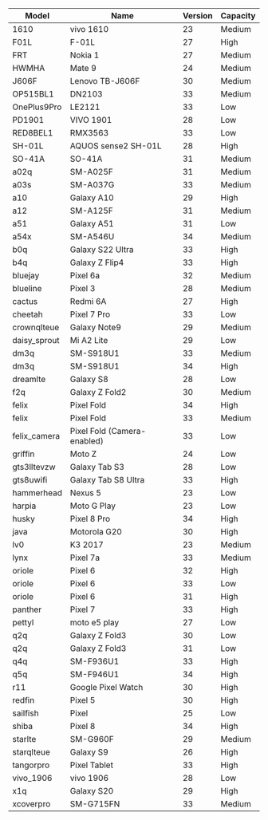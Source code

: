 | Model | Name | Version | Capacity |
| --- | --- | --- | --- |
| 1610 | vivo 1610 | 23 | Medium |
| F01L | F-01L | 27 | High |
| FRT | Nokia 1 | 27 | Medium |
| HWMHA | Mate 9 | 24 | Medium |
| J606F | Lenovo TB-J606F | 30 | Medium |
| OP515BL1 | DN2103 | 33 | Medium |
| OnePlus9Pro | LE2121 | 33 | Low |
| PD1901 | VIVO 1901 | 28 | Low |
| RED8BEL1 | RMX3563 | 33 | Low |
| SH-01L | AQUOS sense2 SH-01L | 28 | High |
| SO-41A | SO-41A | 31 | Medium |
| a02q | SM-A025F | 31 | Medium |
| a03s | SM-A037G | 33 | Medium |
| a10 | Galaxy A10 | 29 | High |
| a12 | SM-A125F | 31 | Medium |
| a51 | Galaxy A51 | 31 | Low |
| a54x | SM-A546U | 34 | Medium |
| b0q | Galaxy S22 Ultra | 33 | High |
| b4q | Galaxy Z Flip4 | 33 | High |
| bluejay | Pixel 6a | 32 | Medium |
| blueline | Pixel 3 | 28 | Medium |
| cactus | Redmi 6A | 27 | High |
| cheetah | Pixel 7 Pro | 33 | Low |
| crownqlteue | Galaxy Note9 | 29 | Medium |
| daisy_sprout | Mi A2 Lite | 29 | Low |
| dm3q | SM-S918U1 | 33 | Medium |
| dm3q | SM-S918U1 | 34 | High |
| dreamlte | Galaxy S8 | 28 | Low |
| f2q | Galaxy Z Fold2 | 30 | Medium |
| felix | Pixel Fold | 34 | High |
| felix | Pixel Fold | 33 | Medium |
| felix_camera | Pixel Fold (Camera-enabled) | 33 | Low |
| griffin | Moto Z | 24 | Low |
| gts3lltevzw | Galaxy Tab S3 | 28 | Low |
| gts8uwifi | Galaxy Tab S8 Ultra | 33 | High |
| hammerhead | Nexus 5 | 23 | Low |
| harpia | Moto G Play | 23 | Low |
| husky | Pixel 8 Pro | 34 | High |
| java | Motorola G20 | 30 | High |
| lv0 | K3 2017 | 23 | Medium |
| lynx | Pixel 7a | 33 | Medium |
| oriole | Pixel 6 | 32 | High |
| oriole | Pixel 6 | 33 | Low |
| oriole | Pixel 6 | 31 | High |
| panther | Pixel 7 | 33 | High |
| pettyl | moto e5 play | 27 | Low |
| q2q | Galaxy Z Fold3 | 30 | Low |
| q2q | Galaxy Z Fold3 | 31 | Low |
| q4q | SM-F936U1 | 33 | High |
| q5q | SM-F946U1 | 34 | High |
| r11 | Google Pixel Watch | 30 | High |
| redfin | Pixel 5 | 30 | High |
| sailfish | Pixel | 25 | Low |
| shiba | Pixel 8 | 34 | High |
| starlte | SM-G960F | 29 | Medium |
| starqlteue | Galaxy S9 | 26 | High |
| tangorpro | Pixel Tablet | 33 | High |
| vivo_1906 | vivo 1906 | 28 | Low |
| x1q | Galaxy S20 | 29 | High |
| xcoverpro | SM-G715FN | 33 | Medium |

